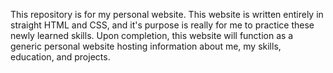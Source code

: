 This repository is for my personal website. This website is written entirely in straight HTML and CSS, and it's purpose is really for me to practice these newly learned skills. Upon completion, this website will function as a generic personal website hosting information about me, my skills, education, and projects. 
 
